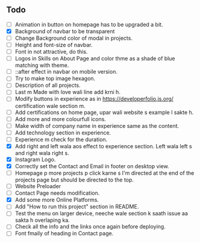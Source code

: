 ## Todo
- [ ] Animation in button on homepage has to be upgraded a bit. 
- [x] Background of navbar to be transparent
- [ ] Change Background color of modal in projects.
- [ ] Height and font-size of navbar.
- [ ] Font in not attractive, do this. 
- [ ] Logos in Skills on About Page and color thme as a shade of blue matching with theme.
- [ ] ::after effect in navbar on mobile version. 
- [ ] Try to make top image hexagon.
- [ ] Description of all projects.
- [ ] Last m Made with love wali line add krni h.
- [ ] Modify buttons in experience as in https://developerfolio.js.org/ certification wale section m.
- [ ] Add certifications on home page, upar wali website s example l sakte h.
- [ ] Add more and more colourfull icons. 
- [ ] Make width of company name in experience same as the content.
- [ ] Add technology section in experience.
- [ ] Experience m check for the duration.
- [x] Add right and left wala aos effect to experience section. Left wala left s and right wala right s.
- [x] Instagram Logo.
- [x] Correctly set the Contact and Email in footer on desktop view.
- [ ] Homepage p more projects p click karne s I'm directed at the end of the projects page but should be directed to the top.
- [ ] Website Preloader
- [ ] Contact Page needs modification.
- [x] Add some more Online Platforms.
- [ ] Add "How to run this project" section in README.
- [ ] Test the menu on larger device, neeche wale section k saath issue aa sakta h overlaping ka.
- [ ] Check all the info and the links once again before deploying.
- [ ] Font fmaily of heading in Contact page.